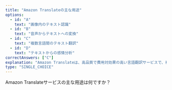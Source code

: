 ```yaml
---
title: "Amazon Translateの主な用途"
options:
  - id: "A"
    text: "画像内のテキスト認識"
  - id: "B"
    text: "音声からテキストへの変換"
  - id: "C"
    text: "複数言語間のテキスト翻訳"
  - id: "D"
    text: "テキストからの感情分析"
correctAnswers: ["C"]
explanation: "Amazon Translateは、高品質で費用対効果の高い言語翻訳サービスで、複数言語間のテキスト翻訳を提供します。ウェブサイトやアプリケーションのコンテンツを様々な言語に翻訳するために使用されます。画像内のテキスト認識はAmazon Textract、音声からテキストへの変換はAmazon Transcribe、テキストからの感情分析はAmazon Comprehendの機能です。"
type: "SINGLE_CHOICE"
---
```


Amazon Translateサービスの主な用途は何ですか？